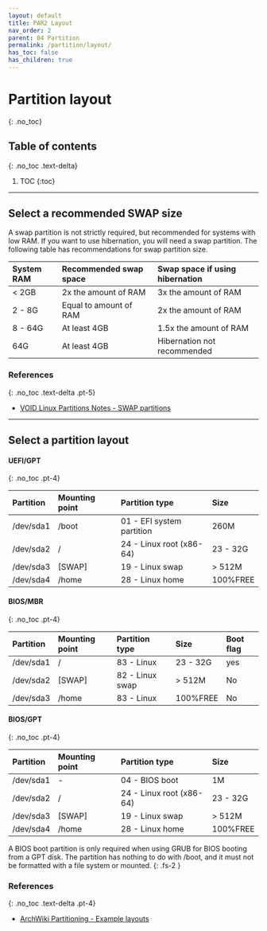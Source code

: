 ```yaml
---
layout: default
title: PAR2 Layout
nav_order: 2
parent: 04 Partition
permalink: /partition/layout/
has_toc: false
has_children: true
---
```


# Partition layout
{: .no_toc}

## Table of contents
{: .no_toc .text-delta}

1. TOC
{:toc}

---

## Select a recommended SWAP size

A swap partition is not strictly required, but recommended for systems with low RAM. If you want to use hibernation, you will need a swap partition. The following table has recommendations for swap partition size.

| System RAM | Recommended swap space | Swap space if using hibernation |
| :--------- | :--------------------- | :------------------------------ |
| < 2GB      | 2x the amount of RAM   | 3x the amount of RAM            |
| 2 - 8G     | Equal to amount of RAM | 2x the amount of RAM            |
| 8 - 64G    | At least 4GB           | 1.5x the amount of RAM          |
| 64G        | At least 4GB           | Hibernation not recommended     |

### References
{: .no_toc .text-delta .pt-5}

- [VOID Linux Partitions Notes - SWAP partitions](https://docs.voidlinux.org/installation/live-images/partitions.html#swap-partitions)

---

## Select a partition layout

#### UEFI/GPT
{: .no_toc .pt-4}

| Partition | Mounting point | Partition type            | Size     |
| :-------- | :------------- | :------------------------ | :------- |
| /dev/sda1 | /boot          | 01 - EFI system partition | 260M     |
| /dev/sda2 | /              | 24 - Linux root (x86-64)  | 23 - 32G |
| /dev/sda3 | [SWAP]         | 19 - Linux swap           | > 512M   |
| /dev/sda4 | /home          | 28 - Linux home           | 100%FREE |

#### BIOS/MBR
{: .no_toc .pt-4}

| Partition | Mounting point | Partition type            | Size     | Boot flag |
| :-------- | :------------- | :------------------------ | :------- | :-------- |
| /dev/sda1 | /              | 83 - Linux                | 23 - 32G | yes       |
| /dev/sda2 | [SWAP]         | 82 - Linux swap           | > 512M   | No        |
| /dev/sda3 | /home          | 83 - Linux                | 100%FREE | No        |

#### BIOS/GPT
{: .no_toc .pt-4}

| Partition | Mounting point | Partition type            | Size     |
| :-------- | :------------- | :------------------------ | :------- |
| /dev/sda1 | -              | 04 - BIOS boot            | 1M       |
| /dev/sda2 | /              | 24 - Linux root (x86-64)  | 23 - 32G |
| /dev/sda3 | [SWAP]         | 19 - Linux swap           | > 512M   |
| /dev/sda4 | /home          | 28 - Linux home           | 100%FREE |

A BIOS boot partition is only required when using GRUB for BIOS booting from a GPT disk. The partition has nothing to do with /boot, and it must not be formatted with a file system or mounted.
{: .fs-2 }

### References
{: .no_toc .text-delta .pt-4}

- [ArchWiki Partitioning - Example layouts](https://wiki.archlinux.org/index.php/Partitioning#Example_layouts)
